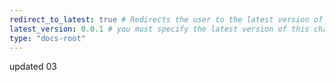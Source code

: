 ```yaml
---
redirect_to_latest: true # Redirects the user to the latest version of this topic if they are on the root page itself.
latest_version: 0.0.1 # you must specify the latest version of this changelog
type: "docs-root"
---
```


updated 03
